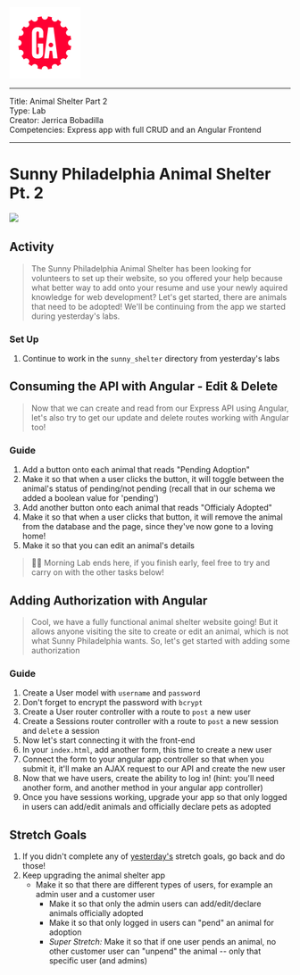 ![](/ga_cog.png)

---
Title: Animal Shelter Part 2<br>
Type: Lab<br>
Creator: Jerrica Bobadilla<br>
Competencies: Express app with full CRUD and an Angular Frontend

---

# Sunny Philadelphia Animal Shelter Pt. 2

![](https://i.investopedia.com/content/short_article/3_reasons_why_pet_st/shutterstock_124152457_pet_stocks.jpg)

## Activity 

> The Sunny Philadelphia Animal Shelter has been looking for volunteers to set up their website, so you offered your help because what better way to add onto your resume and use your newly aquired knowledge for web development? Let's get started, there are animals that need to be adopted! We'll be continuing from the app we started during yesterday's labs.

### Set Up

1. Continue to work in the `sunny_shelter` directory from yesterday's labs 

## Consuming the API with Angular - Edit & Delete

> Now that we can create and read from our Express API using Angular, let's also try to get our update and delete routes working with Angular too!

### Guide 

1. Add a button onto each animal that reads "Pending Adoption"
1. Make it so that when a user clicks the button, it will toggle between the animal's status of pending/not pending (recall that in our schema we added a boolean value for 'pending') 
1. Add another button onto each animal that reads "Officialy Adopted" 
1. Make it so that when a user clicks that button, it will remove the animal from the database and the page, since they've now gone to a loving home!
1. Make it so that you can edit an animal's details 

> :dog::cat: Morning Lab ends here, if you finish early, feel free to try and carry on with the other tasks below! 

## Adding Authorization with Angular 

> Cool, we have a fully functional animal shelter website going! But it allows anyone visiting the site to create or edit an animal, which is not what Sunny Philadelphia wants. So, let's get started with adding some authorization

### Guide 

1. Create a User model with `username` and `password` 
1. Don't forget to encrypt the password with `bcrypt` 
1. Create a User router controller with a route to `post` a new user 
1. Create a Sessions router controller with a route to `post` a new session and `delete` a session
1. Now let's start connecting it with the front-end
1. In your `index.html`, add another form, this time to create a new user 
1. Connect the form to your angular app controller so that when you submit it, it'll make an AJAX request to our API and create the new user
1. Now that we have users, create the ability to log in! (hint: you'll need another form, and another method in your angular app controller)
1. Once you have sessions working, upgrade your app so that only logged in users can add/edit animals and officially declare pets as adopted

## Stretch Goals 

1. If you didn't complete any of [yesterday's](/unit_3/w08d01/student_labs/README.md) stretch goals, go back and do those!
1. Keep upgrading the animal shelter app 
    - Make it so that there are different types of users, for example an admin user and a customer user 
      - Make it so that only the admin users can add/edit/declare animals officially adopted
      - Make it so that only logged in users can "pend" an animal for adoption 
      - _Super Stretch:_ Make it so that if one user pends an animal, no other customer user can "unpend" the animal -- only that specific user (and admins)    
